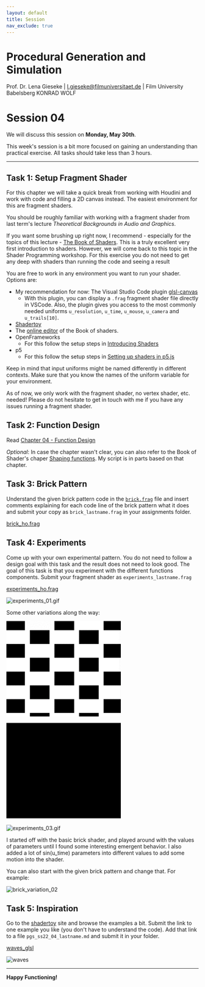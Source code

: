 ```yaml
---
layout: default
title: Session
nav_exclude: true
---
```


# Procedural Generation and Simulation

Prof. Dr. Lena Gieseke \| l.gieseke@filmuniversitaet.de \| Film University Babelsberg KONRAD WOLF

# Session 04

We will discuss this session on **Monday, May 30th**.   

This week's session is a bit more focused on gaining an understanding than practical exercise. All tasks should take less than 3 hours.

---

## Task 1: Setup Fragment Shader

For this chapter we will take a quick break from working with Houdini and work with code and filling a 2D canvas instead. The easiest environment for this are fragment shaders. 

You should be roughly familiar with working with a fragment shader from last term's lecture *Theoretical Backgrounds in Audio and Graphics*. 

If you want some brushing up right now, I recommend - especially for the topics of this lecture - [The Book of Shaders](https://thebookofshaders.com/). This is a truly excellent very first introduction to shaders. However, we will come back to this topic in the Shader Programming workshop. For this exercise you do not need to get any deep with shaders than running the code and seeing a result

You are free to work in any environment you want to run your shader. Options are:

* My recommendation for now: The Visual Studio Code plugin [glsl-canvas](https://marketplace.visualstudio.com/items?itemName=circledev.glsl-canvas)
    * With this plugin, you can display a `.frag` fragment shader file directly in VSCode. Also, the plugin gives you access to the most commonly needed uniforms `u_resolution`, `u_time`, `u_mouse`, `u_camera` and `u_trails[10]`.
* [Shadertoy](https://www.shadertoy.com/)
* The [online editor](http://editor.thebookofshaders.com/) of the Book of shaders.
* OpenFrameworks
    * For this follow the setup steps in [Introducing Shaders](https://openframeworks.cc/ofBook/chapters/shaders.html)
* p5
    * For this follow the setup steps in [Setting up shaders in p5.js](https://itp-xstory.github.io/p5js-shaders/#/./docs/setting-up-shaders-in-p5)  

Keep in mind that input uniforms might be named differently in different contexts. Make sure that you know the names of the uniform variable for your environment.  

As of now, we only work with the fragment shader, no vertex shader, etc. needed! Please do not hesitate to get in touch with me if you have any issues running a fragment shader.

## Task 2: Function Design

Read [Chapter 04 - Function Design](../../02_scripts/pgs_ss22_04_functions_script.md)

*Optional*: In case the chapter wasn't clear, you can also refer to the Book of Shader's chaper [Shaping functions](https://thebookofshaders.com/05/). My script is in parts based on that chapter.

## Task 3: Brick Pattern

<!-- TODO: Can we do this in Houdini with VEX? -->

Understand the given brick pattern code in the [`brick.frag`](brick.frag) file and insert comments explaining for each code line of the brick pattern what it does and submit your copy as `brick_lastname.frag` in your assignments folder.

[brick_ho.frag](./brick_ho.frag)

## Task 4: Experiments

Come up with your own experimental pattern. You do not need to follow a design goal with this task and the result does not need to look good. The goal of this task is that you experiment with the different functions components. Submit your fragment shader as `experiments_lastname.frag`

[experiments_ho.frag](./experiments_ho.frag)

![experiments_01.gif](./imgs/experiments_01.gif)

Some other variations along the way:

![experiments_02.gif](./imgs/experiments_02.gif)

![experiments_04.gif](./imgs/experiments_04.gif)

![experiments_03.gif](./imgs/experiments_03.gif)

I started off with the basic brick shader, and played around with the values of parameters until I found some interesting emergent behavior. I also added a lot of sin(u_time) parameters into different values to add some motion into the shader.

You can also start with the given brick pattern and change that. For example:

![brick_variation_02](img/brick_02.png)

## Task 5: Inspiration

Go to the [shadertoy](https://www.shadertoy.com/) site and browse the examples a bit. Submit the link to one example you like (you don't have to understand the code). Add that link to a file `pgs_ss22_04_lastname.md` and submit it in your folder.

[waves_glsl](https://www.shadertoy.com/view/4dBcRD)

![waves](./imgs/waves.gif)

---

**Happy Functioning!**

